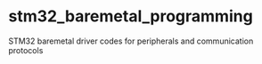 # stm32_baremetal_programming
STM32 baremetal driver codes for peripherals and communication protocols
